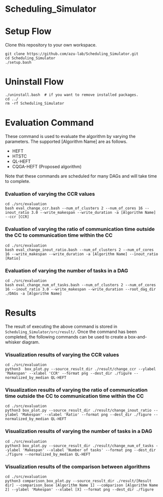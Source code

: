 # Scheduling_Simulator
# Setup Flow
Clone this repository to your own workspace.
```
git clone https://github.com/azu-lab/Scheduling_Simulator.git
cd Scheduling_Simulator
./setup.bash
```

# Uninstall Flow
```
./uninstall.bash  # if you want to remove installed packages.
cd ../
rm -rf Scheduling_Simulator
```


# Evaluation Command
These command is used to evaluate the algorithm by varying the parameters.
The supported [Algorithm Name] are as follows.
- HEFT
- HTSTC
- QL-HEFT
- CQGA-HEFT (Proposed algorithm)

Note that these commands are scheduled for many DAGs and will take time to complete.

### Evaluation of varying the CCR values

```
cd ./src/evaluation
bash eval_change_ccr.bash --num_of_clusters 2 --num_of_cores 16 --inout_ratio 3.0 --write_makespan --write_duration -a [Algorithm Name] --ccr [CCR]
```

### Evaluation of varying the ratio of communication time outside the CC to communication time within the CC
```
cd ./src/evaluation
bash eval_change_inout_ratio.bash --num_of_clusters 2 --num_of_cores 16 --write_makespan --write_duration -a [Algorithm Name] --inout_ratio [Ratio]
```


### Evaluation of varying the number of tasks in a DAG
```
cd ./src/evaluation
bash eval_change_num_of_tasks.bash --num_of_clusters 2 --num_of_cores 16 --inout_ratio 3.0 --write_makespan --write_duration --root_dag_dir ./DAGs -a [Algorithm Name]
```

# Results
The result of executing the above command is stored in `Scheduling_Simulator/src/result/`.
Once the command has been completed, the following commands can be used to create a box-and-whisker diagram.

### Visualization results of varying the CCR values
```
cd ./src/evaluation
python3  box_plot.py --source_result_dir ./result/change_ccr --ylabel 'Makespan' --xlabel 'CCR' --format png --dest_dir ./figure --normalized_by_median QL-HEFT
```

### Visualization results of varying the ratio of communication time outside the CC to communication time within the CC
```
cd ./src/evaluation
python3 box_plot.py --source_result_dir ./result/change_inout_ratio --ylabel 'Makespan' --xlabel 'Ratio' --format png --dest_dir ./figure --normalized_by_median QL-HEFT
```

### Visualization results of varying the number of tasks in a DAG
```
cd ./src/evaluation
python3 box_plot.py --source_result_dir ./result/change_num_of_tasks --ylabel 'Makespan' --xlabel 'Number of tasks' --format png --dest_dir ./figure --normalized_by_median QL-HEFT
```

### Visualization results of the comparison between algorithms
```
cd ./src/evaluation
python3 comparison_box_plot.py --source_result_dir ./result/[Result dir] --comparison_base [Algorithm Name 1] --comparison [Algorithm Name 2] --ylabel 'Makespan' --xlabel [X] --format png --dest_dir ./figure
```
